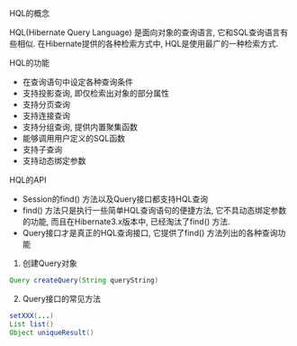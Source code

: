 HQL的概念

HQL(Hibernate Query Language) 是面向对象的查询语言, 它和SQL查询语言有些相似. 在Hibernate提供的各种检索方式中, HQL是使用最广的一种检索方式.

HQL的功能
* 在查询语句中设定各种查询条件
* 支持投影查询, 即仅检索出对象的部分属性
* 支持分页查询
* 支持连接查询
* 支持分组查询, 提供内置聚集函数
* 能够调用用户定义的SQL函数
* 支持子查询
* 支持动态绑定参数

HQL的API
* Session的find() 方法以及Query接口都支持HQL查询
* find() 方法只是执行一些简单HQL查询语句的便捷方法, 它不具动态绑定参数的功能, 而且在Hibernate3.x版本中, 已经淘汰了find() 方法.
* Query接口才是真正的HQL查询接口, 它提供了find() 方法列出的各种查询功能
1) 创建Query对象
```java
Query createQuery(String queryString)
```
2) Query接口的常见方法
```java
setXXX(...)
List list()
Object uniqueResult()
```
